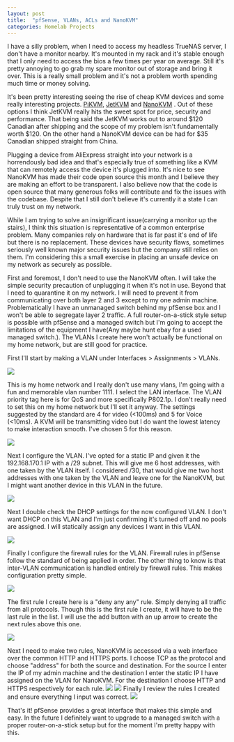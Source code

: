 ```yaml
---
layout: post
title:  "pfSense, VLANs, ACLs and NanoKVM"
categories: Homelab Projects
---
```

I have a silly problem, when I need to access my headless TrueNAS server, I don't have a monitor nearby. It's mounted in my rack and it's stable enough that I only need to access the bios a few times per year on average. Still it's pretty annoying to go grab my spare monitor out of storage and bring it over. This is a really small problem and it's not a problem worth spending much time or money solving.

It's been pretty interesting seeing the rise of cheap KVM devices and some really interesting projects. [PiKVM](https://pikvm.org/), [JetKVM](https://jetkvm.com/) and [NanoKVM](https://github.com/sipeed/NanoKVM) . Out of these options I think JetKVM really hits the sweet spot for price, security and performance. That being said the JetKVM works out to around $120 Canadian after shipping and the scope of my problem isn't fundamentally worth $120. On the other hand a NanoKVM device can be had for $35 Canadian shipped straight from China.

Plugging a device from AliExpress straight into your network is a horrendously bad idea and that's especially true of something like a KVM that can remotely access the device it's plugged into. It's nice to see NanoKVM has made their code open source this month and I believe they are making an effort to be transparent. I also believe now that the code is open source that many generous folks will contribute and fix the issues with the codebase. Despite that I still don't believe it's currently it a state I can truly trust on my network.

While I am trying to solve an insignificant issue(carrying a monitor up the stairs), I think this situation is representative of a common enterprise problem. Many companies rely on hardware that is far past it's end of life but there is no replacement. These devices have security flaws, sometimes seriously well known major security issues but the company still relies on them. I'm considering this a small exercise in placing an unsafe device on my network as securely as possible.

First and foremost, I don't need to use the NanoKVM often. I will take the simple security precaution of unplugging it when it's not in use. Beyond that I need to quarantine it on my network. I will need to prevent it from communicating over both layer 2 and 3 except to my one admin machine. Problematically I have an unmanaged switch behind my pfSense box and I won't be able to segregate layer 2 traffic. A full router-on-a-stick style setup is possible with pfSense and a managed switch but I'm going to accept the limitations of the equipment I have(Any maybe hunt ebay for a used managed switch.). The VLANs I create here won't actually be functional on my home network, but are still good for practice.

First I'll start by making a VLAN under Interfaces > Assignments > VLANs. 

![](/assets/screenshots/pfsenseVLAN/2025-02-25_02-25.png)

This is my home network and I really don't use many vlans, I'm going with a fun and memorable vlan number 1111. I select the LAN interface. The VLAN priority tag here is for QoS and more specifically P802.1p. I don't really need to set this on my home network but I'll set it anyway. The settings suggested by the standard are 4 for video (<100ms) and 5 for Voice (<10ms). A KVM will be transmitting video but I do want the lowest latency to make interaction smooth. I've chosen 5 for this reason.

![](/assets/screenshots/pfsenseVLAN/2025-02-25_04-19.png)

Next I configure the VLAN. I've opted for a static IP and given it the 192.168.170.1 IP with a /29 subnet. This will give me 6 host addresses, with one taken by the VLAN itself. I considered /30, that would give me two host addresses with one taken by the VLAN and leave one for the NanoKVM, but I might want another device in this VLAN in the future. 

![](/assets/screenshots/pfsenseVLAN/2025-02-25_02-48.png)

Next I double check the DHCP settings for the now configured VLAN. I don't want DHCP on this VLAN and I'm just confirming it's turned off and no pools are assigned. I will statically assign any devices I want in this VLAN. 

![](/assets/screenshots/pfsenseVLAN/2025-02-25_02-51.png)

Finally I configure the firewall rules for the VLAN. Firewall rules in pfSense follow the standard of being applied in order. The other thing to know is that inter-VLAN communication is handled entirely by firewall rules. This makes configuration pretty simple.

![](/assets/screenshots/pfsenseVLAN/2025-02-25_03-00.png)

The first rule I create here is a "deny any any" rule. Simply denying all traffic from all protocols. Though this is the first rule I create, it will have to be the last rule in the list. I will use the add button with an up arrow to create the next rules above this one.

![](/assets/screenshots/pfsenseVLAN/2025-02-25_03-04.png)

Next I need to make two rules, NanoKVM is accessed via a web interface over the common HTTP and HTTPS ports. I choose TCP as the protocol and choose "address" for both the source and destination. For the source I enter the IP of my admin machine and the destination I enter the static IP I have assigned on the VLAN for NanoKVM. For the destination I choose HTTP and HTTPS respectively for each rule.
![](/assets/screenshots/pfsenseVLAN/2025-02-25_03-52.png)
![](/assets/screenshots/pfsenseVLAN/2025-02-25_03-52_1.png)
Finally I review the rules I created and ensure everything I input was correct.
![](/assets/screenshots/pfsenseVLAN/2025-02-25_03-52_2.png)

That's it! pfSense provides a great interface that makes this simple and easy. In the future I definitely want to upgrade to a managed switch with a proper router-on-a-stick setup but for the moment I'm pretty happy with this.